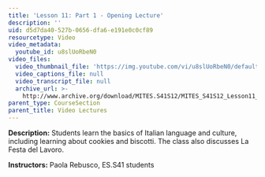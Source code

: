 ```yaml
---
title: 'Lesson 11: Part 1 - Opening Lecture'
description: ''
uid: d5d7da40-527b-0656-dfa6-e191e0c0cf89
resourcetype: Video
video_metadata:
  youtube_id: u8slUoRbeN0
video_files:
  video_thumbnail_file: 'https://img.youtube.com/vi/u8slUoRbeN0/default.jpg'
  video_captions_file: null
  video_transcript_file: null
  archive_url: >-
    http://www.archive.org/download/MITES.S41S12/MITES_S41S12_Lesson11_Part1_300k.mp4
parent_type: CourseSection
parent_title: Video Lectures
---
```


**Description:** Students learn the basics of Italian language and culture, including learning about cookies and biscotti. The class also discusses La Festa del Lavoro.

**Instructors:** Paola Rebusco, ES.S41 students
